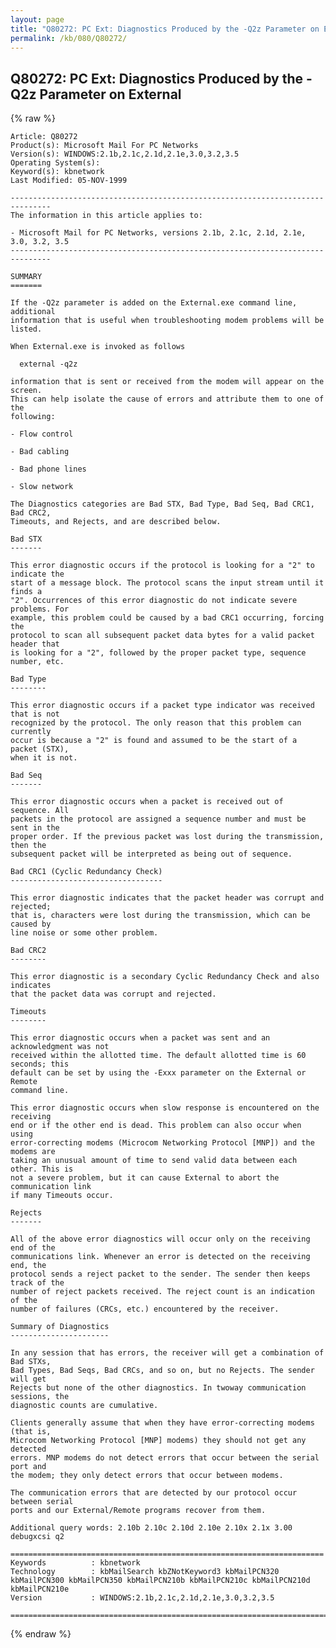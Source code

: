 ```yaml
---
layout: page
title: "Q80272: PC Ext: Diagnostics Produced by the -Q2z Parameter on External"
permalink: /kb/080/Q80272/
---
```


## Q80272: PC Ext: Diagnostics Produced by the -Q2z Parameter on External

{% raw %}

	Article: Q80272
	Product(s): Microsoft Mail For PC Networks
	Version(s): WINDOWS:2.1b,2.1c,2.1d,2.1e,3.0,3.2,3.5
	Operating System(s): 
	Keyword(s): kbnetwork
	Last Modified: 05-NOV-1999
	
	-------------------------------------------------------------------------------
	The information in this article applies to:
	
	- Microsoft Mail for PC Networks, versions 2.1b, 2.1c, 2.1d, 2.1e, 3.0, 3.2, 3.5 
	-------------------------------------------------------------------------------
	
	SUMMARY
	=======
	
	If the -Q2z parameter is added on the External.exe command line, additional
	information that is useful when troubleshooting modem problems will be listed.
	
	When External.exe is invoked as follows
	
	  external -q2z
	
	information that is sent or received from the modem will appear on the screen.
	This can help isolate the cause of errors and attribute them to one of the
	following:
	
	- Flow control
	
	- Bad cabling
	
	- Bad phone lines
	
	- Slow network
	
	The Diagnostics categories are Bad STX, Bad Type, Bad Seq, Bad CRC1, Bad CRC2,
	Timeouts, and Rejects, and are described below.
	
	Bad STX
	-------
	
	This error diagnostic occurs if the protocol is looking for a "2" to indicate the
	start of a message block. The protocol scans the input stream until it finds a
	"2". Occurrences of this error diagnostic do not indicate severe problems. For
	example, this problem could be caused by a bad CRC1 occurring, forcing the
	protocol to scan all subsequent packet data bytes for a valid packet header that
	is looking for a "2", followed by the proper packet type, sequence number, etc.
	
	Bad Type
	--------
	
	This error diagnostic occurs if a packet type indicator was received that is not
	recognized by the protocol. The only reason that this problem can currently
	occur is because a "2" is found and assumed to be the start of a packet (STX),
	when it is not.
	
	Bad Seq
	-------
	
	This error diagnostic occurs when a packet is received out of sequence. All
	packets in the protocol are assigned a sequence number and must be sent in the
	proper order. If the previous packet was lost during the transmission, then the
	subsequent packet will be interpreted as being out of sequence.
	
	Bad CRC1 (Cyclic Redundancy Check)
	----------------------------------
	
	This error diagnostic indicates that the packet header was corrupt and rejected;
	that is, characters were lost during the transmission, which can be caused by
	line noise or some other problem.
	
	Bad CRC2
	--------
	
	This error diagnostic is a secondary Cyclic Redundancy Check and also indicates
	that the packet data was corrupt and rejected.
	
	Timeouts
	--------
	
	This error diagnostic occurs when a packet was sent and an acknowledgment was not
	received within the allotted time. The default allotted time is 60 seconds; this
	default can be set by using the -Exxx parameter on the External or Remote
	command line.
	
	This error diagnostic occurs when slow response is encountered on the receiving
	end or if the other end is dead. This problem can also occur when using
	error-correcting modems (Microcom Networking Protocol [MNP]) and the modems are
	taking an unusual amount of time to send valid data between each other. This is
	not a severe problem, but it can cause External to abort the communication link
	if many Timeouts occur.
	
	Rejects
	-------
	
	All of the above error diagnostics will occur only on the receiving end of the
	communications link. Whenever an error is detected on the receiving end, the
	protocol sends a reject packet to the sender. The sender then keeps track of the
	number of reject packets received. The reject count is an indication of the
	number of failures (CRCs, etc.) encountered by the receiver.
	
	Summary of Diagnostics
	----------------------
	
	In any session that has errors, the receiver will get a combination of Bad STXs,
	Bad Types, Bad Seqs, Bad CRCs, and so on, but no Rejects. The sender will get
	Rejects but none of the other diagnostics. In twoway communication sessions, the
	diagnostic counts are cumulative.
	
	Clients generally assume that when they have error-correcting modems (that is,
	Microcom Networking Protocol [MNP] modems) they should not get any detected
	errors. MNP modems do not detect errors that occur between the serial port and
	the modem; they only detect errors that occur between modems.
	
	The communication errors that are detected by our protocol occur between serial
	ports and our External/Remote programs recover from them.
	
	Additional query words: 2.10b 2.10c 2.10d 2.10e 2.10x 2.1x 3.00 debugxcsi q2
	
	======================================================================
	Keywords          : kbnetwork 
	Technology        : kbMailSearch kbZNotKeyword3 kbMailPCN320 kbMailPCN300 kbMailPCN350 kbMailPCN210b kbMailPCN210c kbMailPCN210d kbMailPCN210e
	Version           : WINDOWS:2.1b,2.1c,2.1d,2.1e,3.0,3.2,3.5
	
	=============================================================================
	

{% endraw %}
